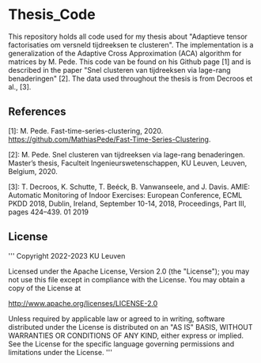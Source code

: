 # Thesis_Code
This repository holds all code used for my thesis about "Adaptieve tensor factorisaties om versneld tijdreeksen te clusteren". 
The implementation is a generalization of the Adaptive Cross Approximation (ACA) algorithm for matrices by M. Pede. This code van be found on his Github page [1]
and is described in the paper "Snel clusteren van tijdreeksen via lage-rang benaderingen" [2]. The data used throughout the thesis is from Decroos et al., [3].

## References
[1]: M. Pede. Fast-time-series-clustering, 2020. https://github.com/MathiasPede/Fast-Time-Series-Clustering.

[2]: M. Pede. Snel clusteren van tijdreeksen via lage-rang benaderingen. Master’s thesis, Faculteit Ingenieurswetenschappen, KU Leuven, Leuven, Belgium, 2020.

[3]: T. Decroos, K. Schutte, T. Beéck, B. Vanwanseele, and J. Davis. AMIE: Automatic Monitoring of Indoor Exercises: European Conference, ECML PKDD 2018, Dublin, Ireland, 
September 10-14, 2018, Proceedings, Part III, pages 424–439. 01 2019

## License
'''
Copyright 2022-2023 KU Leuven

Licensed under the Apache License, Version 2.0 (the "License");
you may not use this file except in compliance with the License.
You may obtain a copy of the License at

   http://www.apache.org/licenses/LICENSE-2.0

Unless required by applicable law or agreed to in writing, software
distributed under the License is distributed on an "AS IS" BASIS,
WITHOUT WARRANTIES OR CONDITIONS OF ANY KIND, either express or implied.
See the License for the specific language governing permissions and
limitations under the License.
'''
